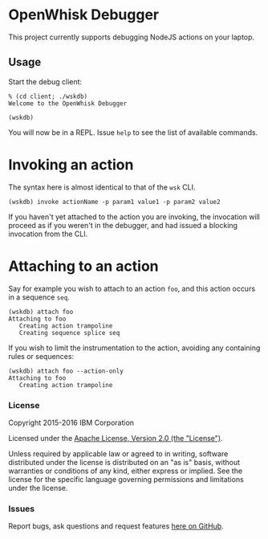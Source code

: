 # OpenWhisk Debugger

This project currently supports debugging NodeJS actions on your laptop.

## Usage

Start the debug client:
```
% (cd client; ./wskdb)
Welcome to the OpenWhisk Debugger

(wskdb)
```

You will now be in a REPL. Issue `help` to see the list of available commands. 

# Invoking an action
The syntax here is almost identical to that of the `wsk` CLI.
```
(wskdb) invoke actionName -p param1 value1 -p param2 value2
```

If you haven't yet attached to the action you are invoking, the invocation will proceed as if you weren't in the debugger, and had issued a blocking invocation from the CLI.

# Attaching to an action
Say for example you wish to attach to an action `foo`, and this action occurs in a sequence `seq`.
```
(wskdb) attach foo
Attaching to foo
   Creating action trampoline
   Creating sequence splice seq
```

If you wish to limit the instrumentation to the action, avoiding any containing rules or sequences:
```
(wskdb) attach foo --action-only
Attaching to foo
   Creating action trampoline
```

### License

Copyright 2015-2016 IBM Corporation

Licensed under the [Apache License, Version 2.0 (the "License")](http://www.apache.org/licenses/LICENSE-2.0.html).

Unless required by applicable law or agreed to in writing, software distributed under the license is distributed on an "as is" basis, without warranties or conditions of any kind, either express or implied. See the license for the specific language governing permissions and limitations under the license.

### Issues

Report bugs, ask questions and request features [here on GitHub](../../issues).
